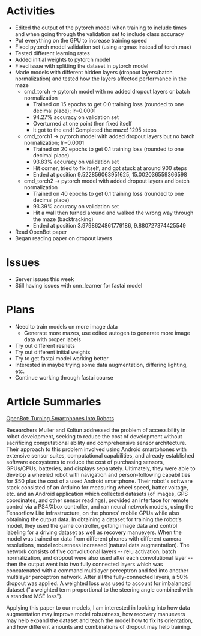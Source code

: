 # Activities

* Edited the output of the pytorch model when training to include times and when going through the validation set to include class accuracy
* Put everything on the GPU to increase training speed
* Fixed pytorch model validation set (using argmax instead of torch.max)
* Tested different learning rates
* Added initial weights to pytorch model
* Fixed issue with splitting the dataset in pytorch model
* Made models with different hidden layers (dropout layers/batch normalization) and tested how the layers affected performance in the maze
  * cmd_torch -> pytorch model with no added dropout layers or batch normalization
	  * Trained on 15 epochs to get 0.0 training loss (rounded to one decimal place); lr=0.0001
	  * 94.27% accuracy on validation set
	  * Overturned at one point then fixed itself
	  * It got to the end! Completed the maze! 1295 steps
  * cmd_torch1 -> pytorch model with added dropout layers but no batch normalization; lr=0.0001
	  * Trained on 20 epochs to get 0.1 training loss (rounded to one decimal place)
	  * 93.83% accuracy on validation set 
	  * Hit corner, tried to fix itself, and got stuck at around 900 steps
	  * Ended at position 9.522856063951625, 15.002036559366598
  * cmd_torch2 -> pytorch model with added dropout layers and batch normalization
   	* Trained on 40 epochs to get 0.1 training loss (rounded to one decimal place)
   	* 93.39% accuracy on validation set 
   	* Hit a wall then turned around and walked the wrong way through the maze (backtracking)
   	* Ended at position 3.9798624861779186, 9.880727374425549
* Read OpenBot paper
* Began reading paper on dropout layers

# Issues

* Server issues this week
* Still having issues with cnn_learner for fastai model

# Plans

* Need to train models on more image data
  * Generate more mazes, use edited autogen to generate more image data with proper labels
* Try out different resnets
* Try out different initial weights
* Try to get fastai model working better
* Interested in maybe trying some data augmentation, differing lighting, etc.
* Continue working through fastai course

# Article Summaries

[OpenBot: Turning Smartphones Into Robots](https://arxiv.org/pdf/2008.10631.pdf)

Researchers Muller and Koltun addressed the problem of accessibility in robot development, seeking to reduce the cost of development without sacrificing computational ability and comprehensive sensor architecture. Their approach to this problem involved using Android smartphones with extensive sensor suites, computational capabilities, and already established software ecosystems to reduce the cost of purchasing sensors, GPUs/CPUs, batteries, and displays separately. Ultimately, they were able to develop a wheeled robot with navigation and person-following capabilities for $50 plus the cost of a used Android smartphone. Their robot's software stack consisted of an Arduino for measuring wheel speed, batter voltage, etc. and an Android application which collected datasets (of images, GPS coordinates, and other sensor readings), provided an interface for remote control via a PS4/Xbox controller, and ran neural network models, using the Tensorflow Lite infrastructure, on the phones' mobile GPUs while also obtaining the output data.  In obtaining a dataset for training the robot's model, they used the game controller, getting image data and control labeling for a driving dataset as well as recovery manuevers. When the model was trained on data from different phones with different camera resolutions, model robustness increased (natural data augmentation). The network consists of five convolutional layers -- relu activation, batch normalization, and dropout were also used after each convolutional layer -- then the output went into two fully connected layers which was concatenated with a command multilayer perceptron and fed into another multilayer perceptron network. After all the fully-connected layers, a 50% dropout was applied. A weighted loss was used to account for imbalanced dataset ("a weighted term proportional to the steering angle combined with a standard MSE loss").

Applying this paper to our models, I am interested in looking into how data augmentation may improve model robustness, how recovery manuevers may help expand the dataset and teach the model how to fix its orientation, and how different amounts and combinations of dropout may help training.
